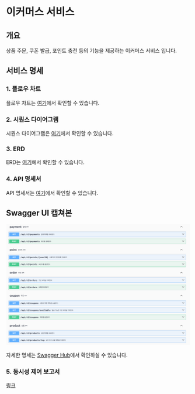 # 이커머스 서비스

## 개요
상품 주문, 쿠폰 발급, 포인트 충전 등의 기능을 제공하는 이커머스 서비스 입니다.

## 서비스 명세

### 1. 플로우 차트

플로우 차트는 [여기](./docs/flow.md)에서 확인할 수 있습니다.

### 2. 시퀀스 다이어그램

시퀀스 다이어그램은 [여기](./docs/sequence.md)에서 확인할 수 있습니다.

### 3. ERD

ERD는 [여기](docs/erdSpec.md)에서 확인할 수 있습니다.

### 4. API 명세서

API 명세서는 [여기](docs/apiSpec.md)에서 확인할 수 있습니다.

## Swagger UI 캡쳐본
![swagger ui](docs/assets/images/swagger_ui.png)

자세한 명세는 [Swagger Hub](https://app.swaggerhub.com/apis/SPAKERS38/e-commerce/1.0.0)에서 확인하실 수 있습니다.

### 5. 동시성 제어 보고서
[링크](docs/concurrency.md)